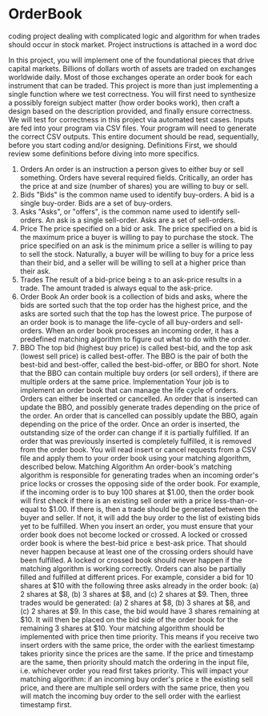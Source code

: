 # OrderBook

coding project dealing with complicated logic and algorithm for when trades should occur in stock market. Project instructions is attached in a word doc

In this project, you will implement one of the foundational pieces that drive capital markets. Billions of dollars worth of assets are traded on exchanges worldwide daily. Most of those exchanges operate an order book for each instrument that can be traded.
This project is more than just implementing a single function where we test correctness. You will first need to synthesize a possibly foreign subject matter (how order books work), then craft a design based on the description provided, and finally ensure correctness.
We will test for correctness in this project via automated test cases. Inputs are fed into your program via CSV files. Your program will need to generate the correct CSV outputs.
This entire document should be read, sequentially, before you start coding and/or designing.
Definitions
First, we should review some definitions before diving into more specifics.
1.	Orders
An order is an instruction a person gives to either buy or sell something. Orders have several required fields. Critically, an order has the price at and size (number of shares) you are willing to buy or sell.
2.	Bids
"Bids" is the common name used to identify buy-orders. A bid is a single buy-order. Bids are a set of buy-orders.
3.	Asks
"Asks", or "offers", is the common name used to identify sell-orders. An ask is a single sell-order. Asks are a set of sell-orders.
4.	Price
The price specified on a bid or ask. The price specified on a bid is the maximum price a buyer is willing to pay to purchase the stock. The price specified on an ask is the minimum price a seller is willing to pay to sell the stock. Naturally, a buyer will be willing to buy for a price less than their bid, and a seller will be willing to sell at a higher price than their ask.
5.	Trades
The result of a bid-price being ≥ to an ask-price results in a trade. The amount traded is always equal to the ask-price.
6.	Order Book
An order book is a collection of bids and asks, where the bids are sorted such that the top order has the highest price, and the asks are sorted such that the top has the lowest price. The purpose of an order book is to manage the life-cycle of all buy-orders and sell-orders. When an order book processes an incoming order, it has a predefined matching algorithm to figure out what to do with the order.
7.	BBO
The top bid (highest buy price) is called best-bid, and the top ask (lowest sell price) is called best-offer. The BBO is the pair of both the best-bid and best-offer, called the best-bid-offer, or BBO for short. Note that the BBO can contain multiple buy orders (or sell orders), if there are multiple orders at the same price.
Implementation
Your job is to implement an order book that can manage the life cycle of orders. Orders can either be inserted or cancelled. An order that is inserted can update the BBO, and possibly generate trades depending on the price of the order. An order that is cancelled can possibly update the BBO, again depending on the price of the order. Once an order is inserted, the outstanding size of the order can change if it is partially fulfilled. If an order that was previously inserted is completely fulfilled, it is removed from the order book.
You will read insert or cancel requests from a CSV file and apply them to your order book using your matching algorithm, described below.
Matching Algorithm
An order-book's matching algorithm is responsible for generating trades when an incoming order's price locks or crosses the opposing side of the order book. For example, if the incoming order is to buy 100 shares at $1.00, then the order book will first check if there is an existing sell order with a price less-than-or-equal to $1.00. If there is, then a trade should be generated between the buyer and seller. If not, it will add the buy order to the list of existing bids yet to be fulfilled. When you insert an order, you must ensure that your order book does not become locked or crossed. A locked or crossed order book is where the best-bid price ≥ best-ask price. That should never happen because at least one of the crossing orders should have been fulfilled. A locked or crossed book should never happen if the matching algorithm is working correctly.
Orders can also be partially filled and fulfilled at different prices. For example, consider a bid for 10 shares at $10 with the following three asks already in the order book: (a) 2 shares at $8, (b) 3 shares at $8, and (c) 2 shares at $9. Then, three trades would be generated: (a) 2 shares at $8, (b) 3 shares at $8, and (c) 2 shares at $9. In this case, the bid would have 3 shares remaining at $10. It will then be placed on the bid side of the order book for the remaining 3 shares at $10.
Your matching algorithm should be implemented with price then time priority. This means if you receive two insert orders with the same price, the order with the earliest timestamp takes priority since the prices are the same. If the price and timestamp are the same, then priority should match the ordering in the input file, i.e. whichever order you read first takes priority. This will impact your matching algorithm: if an incoming buy order's price ≥ the existing sell price, and there are multiple sell orders with the same price, then you will match the incoming buy order to the sell order with the earliest timestamp first.

